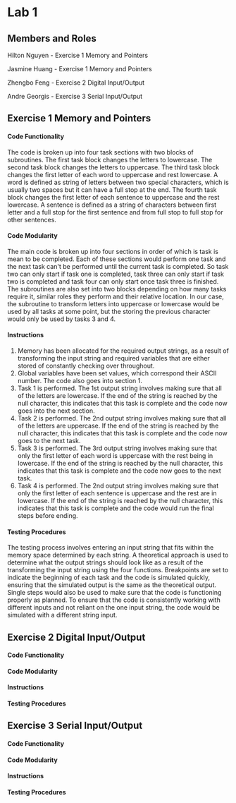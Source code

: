 # Lab 1

## Members and Roles

Hilton Nguyen - Exercise 1 Memory and Pointers

Jasmine Huang - Exercise 1 Memory and Pointers

Zhengbo Feng - Exercise 2 Digital Input/Output

Andre Georgis - Exercise 3 Serial Input/Output


## Exercise 1 Memory and Pointers

#### Code Functionality
The code is broken up into four task sections with two blocks of subroutines. 
The first task block changes the letters to lowercase. 
The second task block changes the letters to uppercase. 
The third task block changes the first letter of each word to uppercase and rest lowercase. A word is defined as string of letters between two special characters, which is usually two spaces but it can have a full stop at the end.
The fourth task block changes the first letter of each sentence to uppercase and the rest lowercase. A sentence is defined as a string of characters between first letter and a full stop for the first sentence and from full stop to full stop for other sentences.

#### Code Modularity
The main code is broken up into four sections in order of which is task is mean to be completed. Each of these sections would perform one task and the next task can't be performed until the current task is completed. So task two can only start if task one is completed, task three can only start if task two is completed and task four can only start once task three is finished. The subroutines are also set into two blocks depending on how many tasks require it, similar roles they perform and their relative location. In our case, the subroutine to transform letters into uppercase or lowercase would be used by all tasks at some point, but the storing the previous character would only be used by tasks 3 and 4.

#### Instructions
1. Memory has been allocated for the required output strings, as a result of transforming the input string and required variables that are either stored of constantly checking over throughout.
2. Global variables have been set values, which correspond their ASCII number. The code also goes into section 1.
3. Task 1 is performed. The 1st output string involves making sure that all of the letters are lowercase. If the end of the string is reached by the null character, this indicates that this task is complete and the code now goes into the next section.
4. Task 2 is performed. The 2nd output string involves making sure that all of the letters are uppercase. If the end of the string is reached by the null character, this indicates that this task is complete and the code now goes to the next task.
5. Task 3 is performed. The 3rd output string involves making sure that only the first letter of each word is uppercase with the rest being in lowercase. If the end of the string is reached by the null character, this indicates that this task is complete and the code now goes to the next task.
6. Task 4 is performed. The 2nd output string involves making sure that only the first letter of each sentence is uppercase and the rest are in lowercase. If the end of the string is reached by the null character, this indicates that this task is complete and the code would run the final steps before ending.

#### Testing Procedures
The testing process involves entering an input string that fits within the memory space determined by each string. A theoretical approach is used to determine what the output strings should look like as a result of the transforming the input string using the four functions. Breakpoints are set to indicate the beginning of each task and the code is simulated quickly, ensuring that the simulated output is the same as the theoretical output. Single steps would also be used to make sure that the code is functioning properly as planned. To ensure that the code is consistently working with different inputs and not reliant on the one input string, the code would be simulated with a different string input.

## Exercise 2 Digital Input/Output

#### Code Functionality


#### Code Modularity


#### Instructions


#### Testing Procedures

## Exercise 3 Serial Input/Output

#### Code Functionality


#### Code Modularity


#### Instructions


#### Testing Procedures
